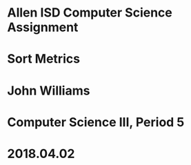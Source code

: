 # Allen ISD Computer Science Assignment
# Sort Metrics
# John Williams
# Computer Science III, Period 5
# 2018.04.02
